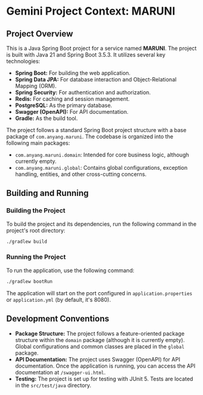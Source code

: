 # Gemini Project Context: MARUNI

## Project Overview

This is a Java Spring Boot project for a service named **MARUNI**. The project is built with Java 21 and Spring Boot 3.5.3. It utilizes several key technologies:

*   **Spring Boot:** For building the web application.
*   **Spring Data JPA:** For database interaction and Object-Relational Mapping (ORM).
*   **Spring Security:** For authentication and authorization.
*   **Redis:** For caching and session management.
*   **PostgreSQL:** As the primary database.
*   **Swagger (OpenAPI):** For API documentation.
*   **Gradle:** As the build tool.

The project follows a standard Spring Boot project structure with a base package of `com.anyang.maruni`. The codebase is organized into the following main packages:

*   `com.anyang.maruni.domain`: Intended for core business logic, although currently empty.
*   `com.anyang.maruni.global`: Contains global configurations, exception handling, entities, and other cross-cutting concerns.

## Building and Running

### Building the Project

To build the project and its dependencies, run the following command in the project's root directory:

```bash
./gradlew build
```

### Running the Project

To run the application, use the following command:

```bash
./gradlew bootRun
```

The application will start on the port configured in `application.properties` or `application.yml` (by default, it's 8080).

## Development Conventions

*   **Package Structure:** The project follows a feature-oriented package structure within the `domain` package (although it is currently empty). Global configurations and common classes are placed in the `global` package.
*   **API Documentation:** The project uses Swagger (OpenAPI) for API documentation. Once the application is running, you can access the API documentation at `/swagger-ui.html`.
*   **Testing:** The project is set up for testing with JUnit 5. Tests are located in the `src/test/java` directory.
